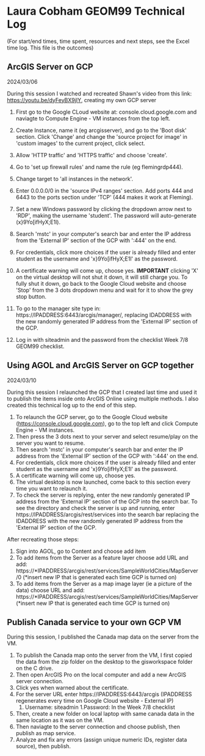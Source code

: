 # Laura Cobham GEOM99 Technical Log 
(For start/end times, time spent, resources and next steps, see the Excel time log. This file is the outcomes)

## ArcGIS Server on GCP

2024/03/06

During this session I watched and recreated Shawn's video from this link: https://youtu.be/dyFeyBX9jIY, creating my own GCP server
1. First go to the Google CLoud website at: console.cloud.google.com and naviagte to Compute Engine - VM instances from the top left.
1. Create Instance, name it (eg arcgisserver), and go to the 'Boot disk' section. Click 'Change' and change the 'source project for image' in 'custom images' to the current project, click select.
1. Allow 'HTTP traffic' and 'HTTPS traffic' and choose 'create'.
1. Go to 'set up firewall rules' and name the rule (eg flemingrdp444).
1. Change target to 'all instances in the network'.
1. Enter 0.0.0.0/0 in the 'source IPv4 ranges' section. Add ports 444 and 6443 to the ports section under 'TCP' (444 makes it work at Fleming).
1. Set a new Windows password by clicking the dropdown arrow next to 'RDP', making the username 'student'. The password will auto-generate (x}9Yo[ifHyX;E1l).
1. Search 'mstc' in your computer's search bar and enter the IP address from the 'External IP' section of the GCP with ':444' on the end.
1. For credentials, click more choices if the user is already filled and enter student as the username and 'x}9Yo[ifHyX;E1l' as the password.
1. A certificate warning will come up, choose yes.
**IMPORTANT** clicking 'X' on the virtual desktop will not shut it down, it will still charge you. To fully shut it down, go back to the Google Cloud website and choose 'Stop' from the 3 dots dropdown menu and wait for it to show the grey stop button.

1. To go to the manager site type in: https://IPADDRESS:6443/arcgis/manager/, replacing IDADDRESS with the new randomly generated IP address from the 'External IP' section of the GCP.
  1. Log in with siteadmin and the password from the checklist Week 7/8 GEOM99 checklist.

## Using AGOL and ArcGIS Server on GCP together

2024/03/10

During this session I relaunched the GCP that I created last time and used it to publish the items inside onto ArcGIS Online using multiple methods. I also created this technical log up to the end of this step.

1. To relaunch the GCP server, go to the Google Cloud website (https://console.cloud.google.com), go to the top left and click Compute Engine - VM instances.
1. Then press the 3 dots next to your server and select resume/play on the server you want to resume.
1. Then search 'mstc' in your computer's search bar and enter the IP address from the 'External IP' section of the GCP with ':444' on the end.
1. For credentials, click more choices if the user is already filled and enter student as the username and 'x}9Yo[ifHyX;E1l' as the password.
1. A certificate warning will come up, choose yes.
1. The virtual desktop is now launched, come back to this section every time you want to relaunch it.
1. To check the server is replying, enter the new randomly generated IP address from the 'External IP' section of the GCP into the search bar. To see the directory and check the server is up and running, enter https://IPADDRESS/arcgis/rest/services into the search bar replacing the IDADDRESS with the new randomly generated IP address from the 'External IP' section of the GCP.

After recreating those steps:
1. Sign into AGOL, go to Content and choose add item
1. To add items from the Server as a feature layer choose add URL and add: https://*IPADDRESS/arcgis/rest/services/SampleWorldCities/MapServer/0 (*insert new IP that is generated each time GCP is turned on)
1. To add items from the Server as a map image layer (ie a picture of the data) choose URL and add: https://*IPADDRESS/arcgis/rest/services/SampleWorldCities/MapServer (*insert new IP that is generated each time GCP is turned on)

## Publish Canada service to your own GCP VM

During this session, I published the Canada map data on the server from the VM.
1. To publish the Canada map onto the server from the VM, I first copied the data from the zip folder on the desktop to the gisworkspace folder on the C drive.
1. Then open ArcGIS Pro on the local computer and add a new ArcGIS server connection.
1. Click yes when warned about the certificate.
1. For the server URL enter https://IPADDRESS:6443/arcgis (IPADDRESS regenerates every time on Google Cloud website - External IP)
    1. Username: siteadmin
    1.Password: In the Week 7/8 checklist
1. Then, create a new folder on local laptop with same canada data in the same location as it was on the VM.
1. Then naviagte to the server connection and choose publish, then publish as map service.
1. Analyze and fix any errors (assign unique numeric IDs, register data source), then publish.
